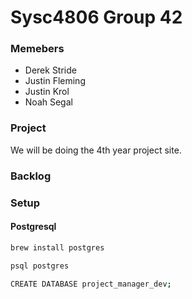 # Sysc4806 Group 42
### Memebers
- Derek Stride
- Justin Fleming
- Justin Krol
- Noah Segal

### Project
We will be doing the 4th year project site.

### Backlog


### Setup

#### Postgresql

```bash
brew install postgres
```

```bash
psql postgres
```

```bash
CREATE DATABASE project_manager_dev;
```